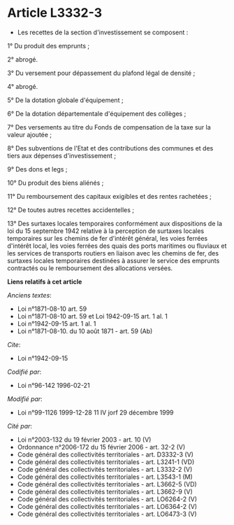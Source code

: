 # Article L3332-3

- Les recettes de la section d'investissement se composent :

1° Du produit des emprunts ;

2° abrogé.

3° Du versement pour dépassement du plafond légal de densité ;

4° abrogé.

5° De la dotation globale d'équipement ;

6° De la dotation départementale d'équipement des collèges ;

7° Des versements au titre du Fonds de compensation de la taxe sur la valeur ajoutée ;

8° Des subventions de l'Etat et des contributions des communes et des tiers aux dépenses d'investissement ;

9° Des dons et legs ;

10° Du produit des biens aliénés ;

11° Du remboursement des capitaux exigibles et des rentes rachetées ;

12° De toutes autres recettes accidentelles ;

13° Des surtaxes locales temporaires conformément aux dispositions de la loi du 15 septembre 1942 relative à la perception de
surtaxes locales temporaires sur les chemins de fer d'intérêt général, les voies ferrées d'intérêt local, les voies ferrées
des quais des ports maritimes ou fluviaux et les services de transports routiers en liaison avec les chemins de fer, des
surtaxes locales temporaires destinées à assurer le service des emprunts contractés ou le remboursement des allocations
versées.

**Liens relatifs à cet article**

_Anciens textes_:

  - Loi n°1871-08-10 art. 59
  - Loi n°1871-08-10 art. 59 et Loi 1942-09-15 art. 1 al. 1
  - Loi n°1942-09-15 art. 1 al. 1
  - Loi n°1871-08-10. du 10 août 1871 - art. 59 (Ab)

_Cite_:

  - Loi n°1942-09-15

_Codifié par_:

  - Loi n°96-142 1996-02-21

_Modifié par_:

  - Loi n°99-1126 1999-12-28 11 IV jorf 29 décembre 1999

_Cité par_:

  - Loi n°2003-132 du 19 février 2003 - art. 10 (V)
  - Ordonnance n°2006-172 du 15 février 2006 - art. 32-2 (V)
  - Code général des collectivités territoriales - art. D3332-3 (V)
  - Code général des collectivités territoriales - art. L3241-1 (VD)
  - Code général des collectivités territoriales - art. L3332-2 (V)
  - Code général des collectivités territoriales - art. L3543-1 (M)
  - Code général des collectivités territoriales - art. L3662-5 (VD)
  - Code général des collectivités territoriales - art. L3662-9 (V)
  - Code général des collectivités territoriales - art. LO6264-2 (V)
  - Code général des collectivités territoriales - art. LO6364-2 (V)
  - Code général des collectivités territoriales - art. LO6473-3 (V)
